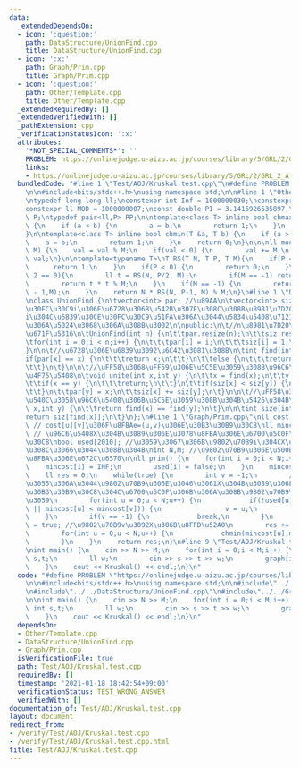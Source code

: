 ```yaml
---
data:
  _extendedDependsOn:
  - icon: ':question:'
    path: DataStructure/UnionFind.cpp
    title: DataStructure/UnionFind.cpp
  - icon: ':x:'
    path: Graph/Prim.cpp
    title: Graph/Prim.cpp
  - icon: ':question:'
    path: Other/Template.cpp
    title: Other/Template.cpp
  _extendedRequiredBy: []
  _extendedVerifiedWith: []
  _pathExtension: cpp
  _verificationStatusIcon: ':x:'
  attributes:
    '*NOT_SPECIAL_COMMENTS*': ''
    PROBLEM: https://onlinejudge.u-aizu.ac.jp/courses/library/5/GRL/2/GRL_2_A
    links:
    - https://onlinejudge.u-aizu.ac.jp/courses/library/5/GRL/2/GRL_2_A
  bundledCode: "#line 1 \"Test/AOJ/Kruskal.test.cpp\"\n#define PROBLEM \"https://onlinejudge.u-aizu.ac.jp/courses/library/5/GRL/2/GRL_2_A\"\
    \n\n#include<bits/stdc++.h>\nusing namespace std;\n\n#line 1 \"Other/Template.cpp\"\
    \ntypedef long long ll;\nconstexpr int Inf = 1000000030;\nconstexpr ll INF= 2000000000000000000;\n\
    constexpr ll MOD = 1000000007;\nconst double PI = 3.1415926535897;\ntypedef pair<ll,ll>\
    \ P;\ntypedef pair<ll,P> PP;\n\ntemplate<class T> inline bool chmax(T &a, T b)\
    \ {\n    if (a < b) {\n        a = b;\n        return 1;\n    }\n    return 0;\n\
    }\n\ntemplate<class T> inline bool chmin(T &a, T b) {\n    if (a > b) {\n    \
    \    a = b;\n        return 1;\n    }\n    return 0;\n}\n\n\nll mod(ll val, ll\
    \ M) {\n    val = val % M;\n    if(val < 0) {\n        val += M;\n    }\n    return\
    \ val;\n}\n\ntemplate<typename T>\nT RS(T N, T P, T M){\n    if(P == 0) {\n  \
    \      return 1;\n    }\n    if(P < 0) {\n        return 0;\n    }\n    if(P %\
    \ 2 == 0){\n        ll t = RS(N, P/2, M);\n        if(M == -1) return t * t;\n\
    \        return t * t % M;\n    }\n    if(M == -1) {\n        return N * RS(N,P\
    \ - 1,M);\n    }\n    return N * RS(N, P-1, M) % M;\n}\n#line 1 \"DataStructure/UnionFind.cpp\"\
    \nclass UnionFind {\n\tvector<int> par; //\u89AA\n\tvector<int> siz; //\u6839\u30CE\
    \u30FC\u30C9i\u306E\u6728\u306B\u542B\u307E\u308C\u308B\u8981\u7D20\u6570\u3002\
    i\u304C\u6839\u30CE\u30FC\u30C9\u51FA\u306A\u3044\u5834\u5408\u7121\u610F\u5473\
    \u306A\u5024\u3068\u306A\u308B\u3002\n\npublic:\n\t//n\u8981\u7D20\u3067\u521D\
    \u671F\u5316\n\tUnionFind(int n) {\n\t\tpar.resize(n);\n\t\tsiz.resize(n);\n\t\
    \tfor(int i = 0;i < n;i++) {\n\t\t\tpar[i] = i;\n\t\t\tsiz[i] = 1;\n\t\t}\n\t\
    }\n\n\t//\u6728\u306E\u6839\u3092\u6C42\u3081\u308B\n\tint find(int x) {\n\t\t\
    if(par[x] == x) {\n\t\t\treturn x;\n\t\t}\n\t\telse {\n\t\t\treturn par[x] = find(par[x]);\n\
    \t\t}\n\t}\n\n\t//\uFF58\u3068\uFF59\u306E\u5C5E\u3059\u308B\u96C6\u5408\u3092\
    \u4F75\u5408\n\tvoid unite(int x,int y) {\n\t\tx = find(x);\n\t\ty = find(y);\n\
    \t\tif(x == y) {\n\t\t\treturn;\n\t\t}\n\t\tif(siz[x] < siz[y]) {\n\t\t\tswap(x,y);\n\
    \t\t}\n\t\tpar[y] = x;\n\t\tsiz[x] += siz[y];\n\t}\n\n\t//\uFF58\u3068\uFF59\u304C\
    \u540C\u3058\u96C6\u5408\u306B\u5C5E\u3059\u308B\u304B\u5426\u304B\n\tbool same(int\
    \ x,int y) {\n\t\treturn find(x) == find(y);\n\t}\n\n\tint size(int x) {\n\t\t\
    return siz[find(x)];\n\t}\n};\n#line 1 \"Graph/Prim.cpp\"\nll cost[2010][2010];\
    \ // cost[u][v]\u306F\u8FBAe=(u,v)\u306E\u30B3\u30B9\u30C8\nll mincost[2010];\
    \ // \u96C6\u5408X\u304B\u3089\u306E\u3078\u8FBA\u306E\u6700\u5C0F\u30B3\u30B9\
    \u30C8\nbool used[2010]; //\u3059\u3067\u306B\u9802\u70B9i\u304CX\u306B\u542B\u307E\
    \u308C\u3066\u3044\u308B\u304B\nint N,M; //\u9802\u70B9\u306E\u500B\u6570\u3001\
    \u8FBA\u306E\u672C\u6570\n\nll prim() {\n    for(int i = 0;i < N;i++) {\n    \
    \    mincost[i] = INF;\n        used[i] = false;\n    }\n    mincost[0] = 0;\n\
    \    ll res = 0;\n    while(true) {\n        int v = -1;\n        //X\u306B\u5C5E\
    \u3055\u306A\u3044\u9802\u70B9\u306E\u3046\u3061X\u304B\u3089\u306E\u8FBA\u306E\
    \u30B3\u30B9\u30C8\u304C\u6700\u5C0F\u306B\u306A\u308B\u9802\u70B9\u3092\u63A2\
    \u3059\n        for(int u = 0;u < N;u++) {\n            if(!used[u] && (v == -1\
    \ || mincost[u] < mincost[v])) {\n                v = u;\n            }\n    \
    \    }\n        if(v == -1) {\n            break;\n        }\n        used[v]\
    \ = true; //\u9802\u70B9v\u3092X\u306B\u8FFD\u52A0\n        res += mincost[v];\n\
    \        for(int u = 0;u < N;u++) {\n            chmin(mincost[u],mincost[v]);\n\
    \        }\n    }\n    return res;\n}\n#line 9 \"Test/AOJ/Kruskal.test.cpp\"\n\
    \nint main() {\n    cin >> N >> M;\n    for(int i = 0;i < M;i++) {\n        int\
    \ s,t;\n        ll w;\n        cin >> s >> t >> w;\n        graph[i] = edge{s,t,w};\n\
    \    }\n    cout << Kruskal() << endl;\n}\n"
  code: "#define PROBLEM \"https://onlinejudge.u-aizu.ac.jp/courses/library/5/GRL/2/GRL_2_A\"\
    \n\n#include<bits/stdc++.h>\nusing namespace std;\n\n#include\"../../Other/Template.cpp\"\
    \n#include\"../../DataStructure/UnionFind.cpp\"\n#include\"../../Graph/Prim.cpp\"\
    \n\nint main() {\n    cin >> N >> M;\n    for(int i = 0;i < M;i++) {\n       \
    \ int s,t;\n        ll w;\n        cin >> s >> t >> w;\n        graph[i] = edge{s,t,w};\n\
    \    }\n    cout << Kruskal() << endl;\n}\n"
  dependsOn:
  - Other/Template.cpp
  - DataStructure/UnionFind.cpp
  - Graph/Prim.cpp
  isVerificationFile: true
  path: Test/AOJ/Kruskal.test.cpp
  requiredBy: []
  timestamp: '2021-01-18 18:42:54+09:00'
  verificationStatus: TEST_WRONG_ANSWER
  verifiedWith: []
documentation_of: Test/AOJ/Kruskal.test.cpp
layout: document
redirect_from:
- /verify/Test/AOJ/Kruskal.test.cpp
- /verify/Test/AOJ/Kruskal.test.cpp.html
title: Test/AOJ/Kruskal.test.cpp
---
```

